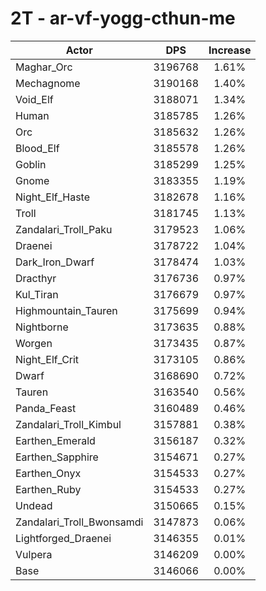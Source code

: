 # 2T - ar-vf-yogg-cthun-me
| Actor | DPS | Increase |
|---|:---:|:---:|
|Maghar_Orc|3196768|1.61%|
|Mechagnome|3190168|1.40%|
|Void_Elf|3188071|1.34%|
|Human|3185785|1.26%|
|Orc|3185632|1.26%|
|Blood_Elf|3185578|1.26%|
|Goblin|3185299|1.25%|
|Gnome|3183355|1.19%|
|Night_Elf_Haste|3182678|1.16%|
|Troll|3181745|1.13%|
|Zandalari_Troll_Paku|3179523|1.06%|
|Draenei|3178722|1.04%|
|Dark_Iron_Dwarf|3178474|1.03%|
|Dracthyr|3176736|0.97%|
|Kul_Tiran|3176679|0.97%|
|Highmountain_Tauren|3175699|0.94%|
|Nightborne|3173635|0.88%|
|Worgen|3173435|0.87%|
|Night_Elf_Crit|3173105|0.86%|
|Dwarf|3168690|0.72%|
|Tauren|3163540|0.56%|
|Panda_Feast|3160489|0.46%|
|Zandalari_Troll_Kimbul|3157881|0.38%|
|Earthen_Emerald|3156187|0.32%|
|Earthen_Sapphire|3154671|0.27%|
|Earthen_Onyx|3154533|0.27%|
|Earthen_Ruby|3154533|0.27%|
|Undead|3150665|0.15%|
|Zandalari_Troll_Bwonsamdi|3147873|0.06%|
|Lightforged_Draenei|3146355|0.01%|
|Vulpera|3146209|0.00%|
|Base|3146066|0.00%|
